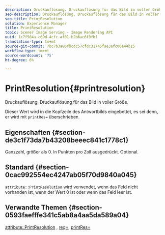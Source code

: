 ```yaml
---
description: Druckauflösung. Druckauflösung für das Bild in voller Größe.
seo-description: Druckauflösung. Druckauflösung für das Bild in voller Größe.
seo-title: PrintResolution
solution: Experience Manager
title: PrintResolution
topic: Scene7 Image Serving - Image Rendering API
uuid: 1c7f504a-c69d-4cfc-af01-b2b6ac6f0fbf
translation-type: tm+mt
source-git-commit: 7bc7b3a86fbcdc57cfdc31745fae3afc06e44b15
workflow-type: tm+mt
source-wordcount: '75'
ht-degree: 6%

---
```



# PrintResolution{#printresolution}

Druckauflösung. Druckauflösung für das Bild in voller Größe.

Dieser Wert wird in die Kopfzeile des Antwortbilds eingebettet, es sei denn, er wird mit `printRes=` überschrieben.

## Eigenschaften {#section-de3c1f73da7b43208beeec841c1778c1}

Ganzzahl, größer als 0. In Punkten pro Zoll ausgedrückt. Optional.

## Standard {#section-0cac992554ec4247ab05f70d9840a045}

`attribute::PrintResolution` wird verwendet, wenn das Feld nicht vorhanden ist, wenn der Wert 0 ist oder wenn das Feld leer ist.

## Verwandte Themen {#section-0593faefffe341c5ab8a4aa5da589a04}

[attribute::PrintResolution](../../../../../../is-api/image-catalog/image-serving-api-ref/c-image-catalog-reference/c-attributes-reference/r-printresolution.md#reference-a53c6850077148c9bd88a8c5c1c400c5) ,  [req=](../../../../../../is-api/http-ref/image-serving-api-ref/c-http-protocol-reference/c-command-reference/r-req/r-req.md#reference-907cdb4a97034db7ad94695f25552e76),  [printRes=](../../../../../../is-api/http-ref/image-serving-api-ref/c-http-protocol-reference/c-command-reference/r-printres.md#reference-84f52afff4704c4b9d58e4bbbaea1491)
